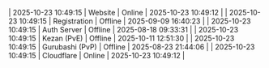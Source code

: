 | 2025-10-23 10:49:15 | Website | Online | 2025-10-23 10:49:12 |
| 2025-10-23 10:49:15 | Registration | Offline | 2025-09-09 16:40:23 |
| 2025-10-23 10:49:15 | Auth Server | Offline | 2025-08-18 09:33:31 |
| 2025-10-23 10:49:15 | Kezan (PvE) | Offline | 2025-10-11 12:51:30 |
| 2025-10-23 10:49:15 | Gurubashi (PvP) | Offline | 2025-08-23 21:44:06 |
| 2025-10-23 10:49:15 | Cloudflare | Online | 2025-10-23 10:49:12 |
